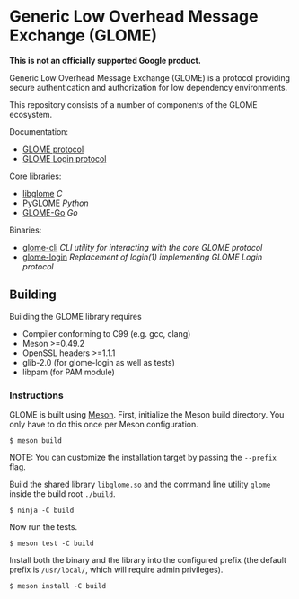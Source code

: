 # Generic Low Overhead Message Exchange (GLOME)

**This is not an officially supported Google product.**

Generic Low Overhead Message Exchange (GLOME) is a protocol providing secure
authentication and authorization for low dependency environments.

This repository consists of a number of components of the GLOME ecosystem.

Documentation:

 - [GLOME protocol](docs/protocol.md)
 - [GLOME Login protocol](docs/glome-login.md)

Core libraries:

 - [libglome](glome.h) *C*
 - [PyGLOME](python) *Python*
 - [GLOME-Go](go/glome) *Go*

Binaries:

 - [glome-cli](cli) *CLI utility for interacting with the core GLOME protocol*
 - [glome-login](login) *Replacement of login(1) implementing GLOME Login protocol*

## Building

Building the GLOME library requires

 - Compiler conforming to C99 (e.g. gcc, clang)
 - Meson >=0.49.2
 - OpenSSL headers >=1.1.1
 - glib-2.0 (for glome-login as well as tests)
 - libpam (for PAM module)

### Instructions

GLOME is built using [Meson](https://mesonbuild.com/). First, initialize the
Meson build directory. You only have to do this once per Meson configuration.

```shell
$ meson build
```

NOTE: You can customize the installation target by passing the `--prefix` flag.

Build the shared library `libglome.so` and the command line utility `glome`
inside the build root `./build`.

```shell
$ ninja -C build
```

Now run the tests.

```shell
$ meson test -C build
```

Install both the binary and the library into the configured prefix (the default
prefix is `/usr/local/`, which will require admin privileges).

```shell
$ meson install -C build
```

